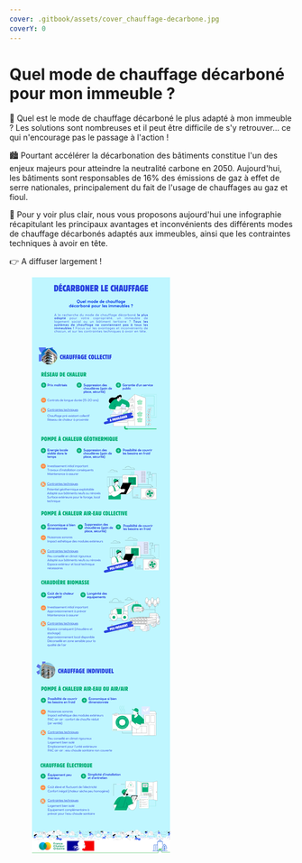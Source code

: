 ```yaml
---
cover: .gitbook/assets/cover_chauffage-decarbone.jpg
coverY: 0
---
```


# Quel mode de chauffage décarboné pour mon immeuble ?

🌿 Quel est le mode de chauffage décarboné le plus adapté à mon immeuble ? Les solutions sont nombreuses et il peut être difficile de s'y retrouver... ce qui n'encourage pas le passage à l'action !

🏙️ Pourtant accélérer la décarbonation des bâtiments constitue l'un des enjeux majeurs pour atteindre la neutralité carbone en 2050. Aujourd'hui, les bâtiments sont responsables de 16% des émissions de gaz à effet de serre nationales, principalement du fait de l'usage de chauffages au gaz et fioul.

🔎 Pour y voir plus clair, nous vous proposons aujourd'hui une infographie récapitulant les principaux avantages et inconvénients des différents modes de chauffage décarbonés adaptés aux immeubles, ainsi que les contraintes techniques à avoir en tête.

👉 A diffuser largement !

<figure><img src=".gitbook/assets/FCU_modes-chauffage-decarbones.png" alt=""><figcaption></figcaption></figure>
